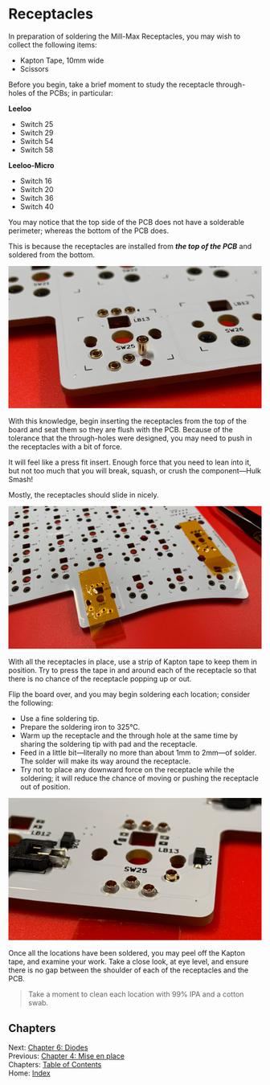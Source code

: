 # Receptacles
In preparation of soldering the Mill-Max Receptacles, you may wish to collect the following items:

* Kapton Tape, 10mm wide
* Scissors

Before you begin, take a brief moment to study the receptacle through-holes of the PCBs; in particular:

**Leeloo**
* Switch 25
* Switch 29
* Switch 54
* Switch 58

**Leeloo-Micro**
* Switch 16
* Switch 20
* Switch 36
* Switch 40

You may notice that the top side of the PCB does not have a solderable perimeter; whereas the bottom of the PCB does.

This is because the receptacles are installed from ***the top of the PCB*** and soldered from the bottom.

![Receptacles: Install from Top](images/5-receptacles-top.png)

With this knowledge, begin inserting the receptacles from the top of the board and seat them so they are flush with the PCB.  Because of the tolerance that the through-holes were designed, you may need to push in the receptacles with a bit of force.

It will feel like a press fit insert.  Enough force that you need to lean into it, but not too much that you will break, squash, or crush the component—Hulk Smash!

Mostly, the receptacles should slide in nicely.

![Receptacles: Tape in place.](images/5-receptacles-tape.png)

With all the receptacles in place, use a strip of Kapton tape to keep them in position.  Try to press the tape in and around each of the receptacle so that there is no chance of the receptacle popping up or out.

Flip the board over, and you may begin soldering each location; consider the following:

* Use a fine soldering tip.
* Prepare the soldering iron to 325℃.
* Warm up the receptacle and the through hole at the same time by sharing the soldering tip with pad and the receptacle.
* Feed in a little bit—literally no more than about 1mm to 2mm—of solder.  The solder will make its way around the receptacle.
* Try not to place any downward force on the receptacle while the soldering; it will reduce the chance of moving or pushing the receptacle out of position.

![Receptacles: Solder](images/5-receptacles-solder.png)

Once all the locations have been soldered, you may peel off the Kapton tape, and examine your work.  Take a close look, at eye level, and ensure there is no gap between the shoulder of each of the receptacles and the PCB.

> Take a moment to clean each location with 99% IPA and a cotton swab.

## Chapters
Next: [Chapter 6: Diodes](6-Diodes.md) \
Previous: [Chapter 4: Mise en place](4-Mise-en-place.md) \
Chapters: [Table of Contents](README.md) \
Home: [Index](/README.md)
